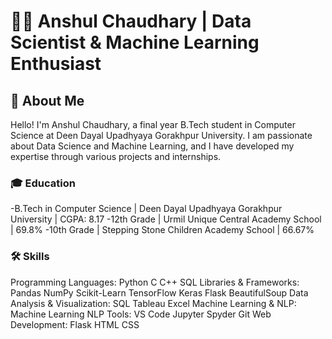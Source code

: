 # 👨‍💻 Anshul Chaudhary | Data Scientist & Machine Learning Enthusiast
## 🌟 About Me
Hello! I'm Anshul Chaudhary, a final year B.Tech student in Computer Science at Deen Dayal Upadhyaya Gorakhpur University. I am passionate about Data Science and Machine Learning, and I have developed my expertise through various projects and internships.
### 🎓 Education
-B.Tech in Computer Science | Deen Dayal Upadhyaya Gorakhpur University | CGPA: 8.17
-12th Grade | Urmil Unique Central Academy School | 69.8%
-10th Grade | Stepping Stone Children Academy School | 66.67%
### 🛠️ Skills
Programming Languages: Python C C++ SQL
Libraries & Frameworks: Pandas NumPy Scikit-Learn TensorFlow Keras Flask BeautifulSoup
Data Analysis & Visualization: SQL Tableau Excel
Machine Learning & NLP: Machine Learning NLP
Tools: VS Code Jupyter Spyder Git
Web Development: Flask HTML CSS
